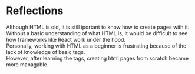 # Reflections
Although HTML is old, it is still iportant to know how to create pages with it.</br>
Without a basic understanding of what HTML is, it would be difficult to see how frameworks like React work under the hood.</br>
Personally, working with HTML as a beginner is frustrating because of the lack of knowledge of basic tags.</br>
However, after learning the tags, creating html pages from scratch became more managable.